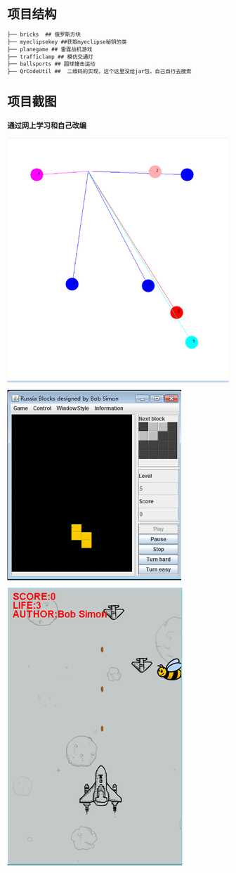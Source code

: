 # 项目结构
```java
├── bricks  ## 俄罗斯方块
├── myeclipsekey ##获取myeclipse秘钥的类
├── planegame ## 雷霆战机游戏
├── trafficlamp ## 模仿交通灯
├── ballsports ## 圆球撞击运动
├── QrCodeUtil ##  二维码的实现，这个这里没给jar包，自己自行去搜索
```

# 项目截图
### 通过网上学习和自己改编

![输入图片说明](/doc/ball.png "球撞击界面")

![输入图片说明](/doc/俄罗斯方块.png "俄罗斯方块界面")

![输入图片说明](/doc/飞机大战.png "飞机大战界面")
